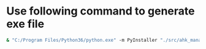 # Use following command to generate exe file

```cmd
& "C:/Program Files/Python36/python.exe" -m PyInstaller "./src/ahk_manager.py" --distpath="./dist/AHK Manager" -w --onefile --icon="./resources/icon/icon.ico" --name="AHK Manager.exe" --hidden-import=PyQt5 --clean --noupx
```

